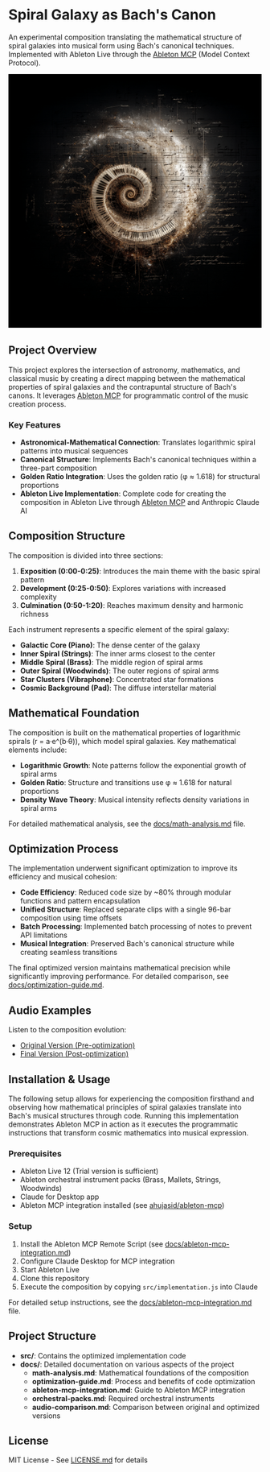# Spiral Galaxy as Bach's Canon

An experimental composition translating the mathematical structure of spiral galaxies into musical form using Bach's canonical techniques. Implemented with Ableton Live through the [Ableton MCP](https://github.com/ahujasid/ableton-mcp) (Model Context Protocol).

![Spiral Galaxy](assets/SpiralGalaxy_00012.png)

## Project Overview

This project explores the intersection of astronomy, mathematics, and classical music by creating a direct mapping between the mathematical properties of spiral galaxies and the contrapuntal structure of Bach's canons. It leverages [Ableton MCP](https://github.com/ahujasid/ableton-mcp) for programmatic control of the music creation process.

### Key Features

- **Astronomical-Mathematical Connection**: Translates logarithmic spiral patterns into musical sequences
- **Canonical Structure**: Implements Bach's canonical techniques within a three-part composition
- **Golden Ratio Integration**: Uses the golden ratio (φ ≈ 1.618) for structural proportions
- **Ableton Live Implementation**: Complete code for creating the composition in Ableton Live through [Ableton MCP](https://github.com/ahujasid/ableton-mcp) and Anthropic Claude AI

## Composition Structure

The composition is divided into three sections:

1. **Exposition (0:00-0:25)**: Introduces the main theme with the basic spiral pattern
2. **Development (0:25-0:50)**: Explores variations with increased complexity
3. **Culmination (0:50-1:20)**: Reaches maximum density and harmonic richness

Each instrument represents a specific element of the spiral galaxy:

- **Galactic Core (Piano)**: The dense center of the galaxy
- **Inner Spiral (Strings)**: The inner arms closest to the center
- **Middle Spiral (Brass)**: The middle region of spiral arms
- **Outer Spiral (Woodwinds)**: The outer regions of spiral arms
- **Star Clusters (Vibraphone)**: Concentrated star formations
- **Cosmic Background (Pad)**: The diffuse interstellar material

## Mathematical Foundation

The composition is built on the mathematical properties of logarithmic spirals (r = a·e^(b·θ)), which model spiral galaxies. Key mathematical elements include:

- **Logarithmic Growth**: Note patterns follow the exponential growth of spiral arms
- **Golden Ratio**: Structure and transitions use φ ≈ 1.618 for natural proportions
- **Density Wave Theory**: Musical intensity reflects density variations in spiral arms

For detailed mathematical analysis, see the [docs/math-analysis.md](docs/math-analysis.md) file.

## Optimization Process

The implementation underwent significant optimization to improve its efficiency and musical cohesion:

- **Code Efficiency**: Reduced code size by ~80% through modular functions and pattern encapsulation
- **Unified Structure**: Replaced separate clips with a single 96-bar composition using time offsets
- **Batch Processing**: Implemented batch processing of notes to prevent API limitations
- **Musical Integration**: Preserved Bach's canonical structure while creating seamless transitions

The final optimized version maintains mathematical precision while significantly improving performance. For detailed comparison, see [docs/optimization-guide.md](docs/optimization-guide.md).

## Audio Examples

Listen to the composition evolution:
- [Original Version (Pre-optimization)](https://soundcloud.com/evgeny-kalachihin/mcp_bach_milkywayspiral_experi/s-MiV1jP0UQVO?si=a370782985714a71a3f2333bfe744b3b&utm_source=clipboard&utm_medium=text&utm_campaign=social_sharing)
- [Final Version (Post-optimization)](https://soundcloud.com/evgeny-kalachihin/spiral-galaxy-bachs-canon-experiment-optimized/s-twYUxiVoATl?si=6af4b84ccbd24dff8c598f9271aa0d5d&utm_source=clipboard&utm_medium=text&utm_campaign=social_sharing)

## Installation & Usage

The following setup allows for experiencing the composition firsthand and observing how mathematical principles of spiral galaxies translate into Bach's musical structures through code. Running this implementation demonstrates Ableton MCP in action as it executes the programmatic instructions that transform cosmic mathematics into musical expression.

### Prerequisites

- Ableton Live 12 (Trial version is sufficient)
- Ableton orchestral instrument packs (Brass, Mallets, Strings, Woodwinds)
- Claude for Desktop app
- Ableton MCP integration installed (see [ahujasid/ableton-mcp](https://github.com/ahujasid/ableton-mcp))

### Setup

1. Install the Ableton MCP Remote Script (see [docs/ableton-mcp-integration.md](docs/ableton-mcp-integration.md))
2. Configure Claude Desktop for MCP integration
3. Start Ableton Live
4. Clone this repository
5. Execute the composition by copying `src/implementation.js` into Claude

For detailed setup instructions, see the [docs/ableton-mcp-integration.md](docs/ableton-mcp-integration.md) file.

## Project Structure

- **src/**: Contains the optimized implementation code
- **docs/**: Detailed documentation on various aspects of the project
  - **math-analysis.md**: Mathematical foundations of the composition
  - **optimization-guide.md**: Process and benefits of code optimization
  - **ableton-mcp-integration.md**: Guide to Ableton MCP integration
  - **orchestral-packs.md**: Required orchestral instruments
  - **audio-comparison.md**: Comparison between original and optimized versions

## License

MIT License - See [LICENSE.md](LICENSE.md) for details